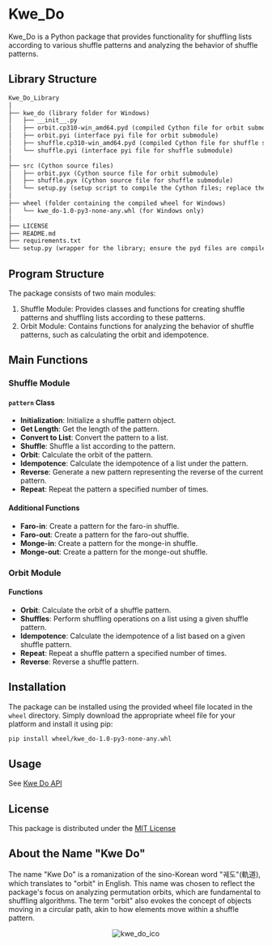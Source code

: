 # Kwe_Do

Kwe_Do is a Python package that provides functionality for shuffling lists according to various shuffle patterns and analyzing the behavior of shuffle patterns.

## Library Structure
```markdown
Kwe_Do_Library
│
├── kwe_do (library folder for Windows)
│   ├── __init__.py
│   ├── orbit.cp310-win_amd64.pyd (compiled Cython file for orbit submodule)
│   ├── orbit.pyi (interface pyi file for orbit submodule)
│   ├── shuffle.cp310-win_amd64.pyd (compiled Cython file for shuffle submodule)
│   └── shuffle.pyi (interface pyi file for shuffle submodule)
│
├── src (Cython source files)
│   ├── orbit.pyx (Cython source file for orbit submodule)
│   ├── shuffle.pyx (Cython source file for shuffle submodule) 
│   └── setup.py (setup script to compile the Cython files; replace the pyd files in the kwe_do folder for Linux or macOS)
│
├── wheel (folder containing the compiled wheel for Windows)
│   └── kwe_do-1.0-py3-none-any.whl (for Windows only)
│
├── LICENSE
├── README.md
├── requirements.txt
└── setup.py (wrapper for the library; ensure the pyd files are compiled according to your platform before compiling)
```

## Program Structure

The package consists of two main modules:

1. Shuffle Module: Provides classes and functions for creating shuffle patterns and shuffling lists according to these patterns.
2. Orbit Module: Contains functions for analyzing the behavior of shuffle patterns, such as calculating the orbit and idempotence.

## Main Functions

### Shuffle Module

#### `pattern` Class

- **Initialization**: Initialize a shuffle pattern object.
- **Get Length**: Get the length of the pattern.
- **Convert to List**: Convert the pattern to a list.
- **Shuffle**: Shuffle a list according to the pattern.
- **Orbit**: Calculate the orbit of the pattern.
- **Idempotence**: Calculate the idempotence of a list under the pattern.
- **Reverse**: Generate a new pattern representing the reverse of the current pattern.
- **Repeat**: Repeat the pattern a specified number of times.

#### Additional Functions

- **Faro-in**: Create a pattern for the faro-in shuffle.
- **Faro-out**: Create a pattern for the faro-out shuffle.
- **Monge-in**: Create a pattern for the monge-in shuffle.
- **Monge-out**: Create a pattern for the monge-out shuffle.

### Orbit Module

#### Functions

- **Orbit**: Calculate the orbit of a shuffle pattern.
- **Shuffles**: Perform shuffling operations on a list using a given shuffle pattern.
- **Idempotence**: Calculate the idempotence of a list based on a given shuffle pattern.
- **Repeat**: Repeat a shuffle pattern a specified number of times.
- **Reverse**: Reverse a shuffle pattern.

## Installation

The package can be installed using the provided wheel file located in the `wheel` directory. Simply download the appropriate wheel file for your platform and install it using pip:

```bash
pip install wheel/kwe_do-1.0-py3-none-any.whl

```

## Usage

See [Kwe Do API](Kwe_Do_API.md)

## License

This package is distributed under the [MIT License](LICENSE)

## About the Name "Kwe Do"

The name "Kwe Do" is a romanization of the sino-Korean word "궤도"(軌道), which translates to "orbit" in English. 
This name was chosen to reflect the package's focus on analyzing permutation orbits, which are fundamental to shuffling algorithms. 
The term "orbit" also evokes the concept of objects moving in a circular path, akin to how elements move within a shuffle pattern.

<div align="center">
  <img src="https://github.com/JeongHan-Bae/Kwe-Do/assets/128088756/72f4c19b-8371-480e-8cc4-8ab196fb5571" alt="kwe_do_ico">
</div>

